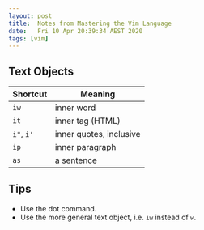 ```yaml
---
layout: post
title:  Notes from Mastering the Vim Language
date:   Fri 10 Apr 20:39:34 AEST 2020
tags: [vim]
---
```

## Text Objects

| Shortcut   | Meaning                 |
|------------|-------------------------|
| `iw`       | inner word              |
| `it`       | inner tag (HTML)        |
| `i"`, `i'` | inner quotes, inclusive |
| `ip`       | inner paragraph         |
| `as`       | a sentence              |

## Tips

- Use the dot command.
- Use the more general text object, i.e. `iw` instead of `w`.
